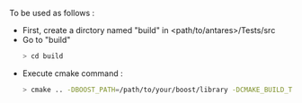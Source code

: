 To be used as follows :
- First, create a dirctory named "build" in <path/to/antares>/Tests/src
- Go to "build"
 	```bash
	> cd build
	```
- Execute cmake command :
	```bash
	> cmake .. -DBOOST_PATH=/path/to/your/boost/library -DCMAKE_BUILD_TYPE=Release/Debug
	```
